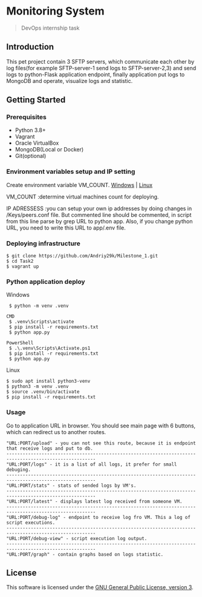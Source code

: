 # Monitoring System

> DevOps internship task

## Introduction

This pet project contain 3 SFTP servers, which communicate each other by log files(for example SFTP-server-1 send logs to SFTP-server-2,3) and send logs to python-Flask application endpoint, finally application put logs to MongoDB and operate, visualize logs and statistic.

## Getting Started

### Prerequisites

- Python 3.8+
- Vagrant
- Oracle VirtualBox
- MongoDB(Local or Docker)
- Git(optional)

### Environment variables setup and IP setting

Create environment variable VM_COUNT. [Windows](https://learn.microsoft.com/en-us/powershell/module/microsoft.powershell.core/about/about_environment_variables?view=powershell-7.5) | [Linux](https://www.freecodecamp.org/news/how-to-set-an-environment-variable-in-linux/)

VM_COUNT
 :determine virtual machines count for deploying.  

IP ADRESSESS
 :you can setup your own ip addresses by doing changes in /Keys/peers.conf file. But commented line should be commented, in script from this line parse by grep URL to python app. Also, if you change python URL, you need to write this URL to app/.env file.

### Deploying infrastructure

    $ git clone https://github.com/Andriy29k/Milestone_1.git
    $ cd Task2
    $ vagrant up
    
### Python application deploy

   Windows
    
     $ python -m venv .venv
    
    CMD 
     $ .venv\Scripts\activate
     $ pip install -r requirements.txt
     $ python app.py
    
    PowerShell
     $ .\.venv\Scripts\Activate.ps1
     $ pip install -r requirements.txt
     $ python app.py
      
   Linux

    $ sudo apt install python3-venv
    $ python3 -m venv .venv
    $ source .venv/bin/activate
    $ pip install -r requirements.txt

### Usage

   Go to application URL in browser. You should see main page with 6 buttons, which can redirect us to another routes.
   
    "URL:PORT/upload" - you can not see this route, because it is endpoint that receive logs and put to db.
    -------------------------------------------------------------------------------------------------------
    "URL:PORT/logs" - it is a list of all logs, it prefer for small debuging.
    -------------------------------------------------------------------------------------------------------
    "URL:PORT/stats" - stats of sended logs by VM's.
    -------------------------------------------------------------------------------------------------------
    "URL:PORT/latest" - displays latest log received from someone VM.
    -------------------------------------------------------------------------------------------------------
    "URL:PORT/debug-log" - endpoint to receive log fro VM. This a log of script executions.
    -------------------------------------------------------------------------------------------------------
    "URL:PORT/debug-view" - script execution log output.
    -------------------------------------------------------------------------------------------------------
    "URL:PORT/graph" - contain graphs based on logs statistic.

## License

This software is licensed under the [GNU General Public License, version 3](
./LICENSE).